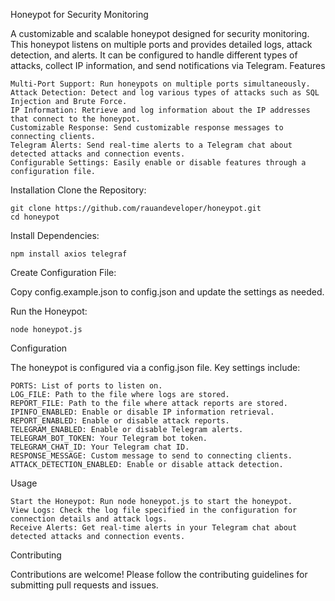 Honeypot for Security Monitoring

A customizable and scalable honeypot designed for security monitoring. This honeypot listens on multiple ports and provides detailed logs, attack detection, and alerts. It can be configured to handle different types of attacks, collect IP information, and send notifications via Telegram.
Features

    Multi-Port Support: Run honeypots on multiple ports simultaneously.
    Attack Detection: Detect and log various types of attacks such as SQL Injection and Brute Force.
    IP Information: Retrieve and log information about the IP addresses that connect to the honeypot.
    Customizable Response: Send customizable response messages to connecting clients.
    Telegram Alerts: Send real-time alerts to a Telegram chat about detected attacks and connection events.
    Configurable Settings: Easily enable or disable features through a configuration file.

Installation
Clone the Repository:

    git clone https://github.com/rauandeveloper/honeypot.git
    cd honeypot

Install Dependencies:

    npm install axios telegraf

Create Configuration File:

Copy config.example.json to config.json and update the settings as needed.

Run the Honeypot:

    node honeypot.js

Configuration

The honeypot is configured via a config.json file. Key settings include:

    PORTS: List of ports to listen on.
    LOG_FILE: Path to the file where logs are stored.
    REPORT_FILE: Path to the file where attack reports are stored.
    IPINFO_ENABLED: Enable or disable IP information retrieval.
    REPORT_ENABLED: Enable or disable attack reports.
    TELEGRAM_ENABLED: Enable or disable Telegram alerts.
    TELEGRAM_BOT_TOKEN: Your Telegram bot token.
    TELEGRAM_CHAT_ID: Your Telegram chat ID.
    RESPONSE_MESSAGE: Custom message to send to connecting clients.
    ATTACK_DETECTION_ENABLED: Enable or disable attack detection.

Usage

    Start the Honeypot: Run node honeypot.js to start the honeypot.
    View Logs: Check the log file specified in the configuration for connection details and attack logs.
    Receive Alerts: Get real-time alerts in your Telegram chat about detected attacks and connection events.

Contributing

Contributions are welcome! Please follow the contributing guidelines for submitting pull requests and issues.
